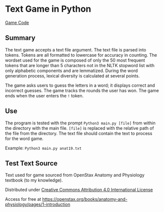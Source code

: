 # Text Game in Python

[Game Code](https://github.com/Hikaito/NLP_Portfolio/blob/main/Project_2/main.py)

## Summary
The text game accepts a text file argument.
The text file is parsed into tokens.
Tokens are all formatted to lowercase for accuracy in counting.
The wordset used for the game is composed of only the 50 most frequent tokens that are longer than 5 characters not in the NLTK stopword list with only alphabetic components and are lemmatized.
During the word generation process, lexical diversity is calculated at several points.

The game asks users to guess the letters in a word; it displays correct and incorrect guesses.
The game tracks the rounds the user has won.
The game ends when the user enters the `!` token.

## Use
The program is tested with the prompt `Python3 main.py [file]` from within the directory with the main file.
`[file]` is replaced with the relative path of the file from the directory.
The text file should contain the text to process for the word game.

Example:
`Python3 main.py anat19.txt`

## Test Text Source
Text used for game sourced from OpenStax Anatomy and Physiology textbook (to my knowledge).

Distributed under [Creative Commons Attribution 4.0 International License](https://creativecommons.org/licenses/by/4.0/)

Access for free at https://openstax.org/books/anatomy-and-physiology/pages/1-introduction